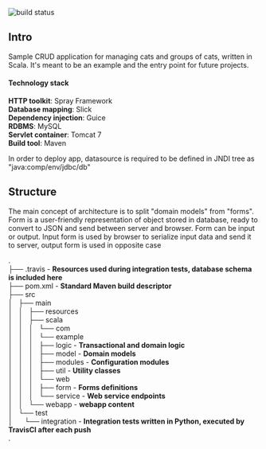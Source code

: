 ![build status](https://travis-ci.org/mkorman9/scala-sprayframework-crud-app.svg?branch=master)

## Intro
Sample CRUD application for managing cats and groups of cats, written in Scala. It's meant to be an example and the entry point for future projects.


#### Technology stack 
**HTTP toolkit**: Spray Framework   
**Database mapping**: Slick   
**Dependency injection**: Guice   
**RDBMS**: MySQL   
**Servlet container**: Tomcat 7   
**Build tool**: Maven


In order to deploy app, datasource is required to be defined in JNDI tree as "java:comp/env/jdbc/db"


## Structure
The main concept of architecture is to split "domain models" from "forms". 
Form is a user-friendly representation of object stored in database, ready to convert to JSON and send between server and browser.
Form can be input or output. Input form is used by browser to serialize input data and send it to server, output form is used in opposite case


.   
├── .travis - **Resources used during integration tests, database schema is included here**   
├── pom.xml - **Standard Maven build descriptor**   
├── src   
│   ├── main   
│   │   ├── resources   
│   │   ├── scala   
│   │   │   └── com   
│   │   │       └── example     
│   │   │           ├── logic - **Transactional and domain logic**  
│   │   │           ├── model - **Domain models**    
│   │   │           ├── modules - **Configuration modules**    
│   │   │           ├── util - **Utility classes**   
│   │   │           └── web   
│   │   │               ├── form - **Forms definitions**   
│   │   │               └── service - **Web service endpoints**    
│   │   └── webapp - **webapp content**   
│   └── test   
│       └── integration - **Integration tests written in Python, executed by TravisCI after each push**   
.   

